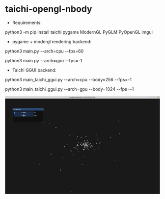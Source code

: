 # taichi-opengl-nbody

- Requirements:

python3 -m pip install taichi pygame ModernGL PyGLM PyOpenGL imgui
 
- pygame + modergl rendering backend:

python3 main.py --arch=cpu --fps=60

python3 main.py --arch=gpu --fps=-1

- Taichi GGUI backend:

python3 main_taichi_ggui.py --arch=cpu --body=256 --fps=-1

python3 main_taichi_ggui.py --arch=gpu --body=1024 --fps=-1

![ggui_test](https://github.com/devpack/taichi-opengl-nbody/blob/main/pics/ggui_test.png)
